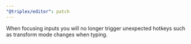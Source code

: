 ```yaml
---
"@triplex/editor": patch
---
```


When focusing inputs you will no longer trigger unexpected hotkeys such as
transform mode changes when typing.
